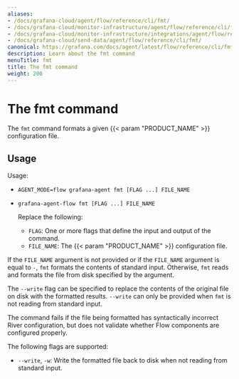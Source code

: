 ```yaml
---
aliases:
- /docs/grafana-cloud/agent/flow/reference/cli/fmt/
- /docs/grafana-cloud/monitor-infrastructure/agent/flow/reference/cli/fmt/
- /docs/grafana-cloud/monitor-infrastructure/integrations/agent/flow/reference/cli/fmt/
- /docs/grafana-cloud/send-data/agent/flow/reference/cli/fmt/
canonical: https://grafana.com/docs/agent/latest/flow/reference/cli/fmt/
description: Learn about the fmt command
menuTitle: fmt
title: The fmt command
weight: 200
---
```


# The fmt command

The `fmt` command formats a given {{< param "PRODUCT_NAME" >}} configuration file.

## Usage

Usage:

* `AGENT_MODE=flow grafana-agent fmt [FLAG ...] FILE_NAME`
* `grafana-agent-flow fmt [FLAG ...] FILE_NAME`

   Replace the following:

   * `FLAG`: One or more flags that define the input and output of the command.
   * `FILE_NAME`: The {{< param "PRODUCT_NAME" >}} configuration file.

If the `FILE_NAME` argument is not provided or if the `FILE_NAME` argument is
equal to `-`, `fmt` formats the contents of standard input. Otherwise,
`fmt` reads and formats the file from disk specified by the argument.

The `--write` flag can be specified to replace the contents of the original
file on disk with the formatted results. `--write` can only be provided when
`fmt` is not reading from standard input.

The command fails if the file being formatted has syntactically incorrect River
configuration, but does not validate whether Flow components are configured
properly.

The following flags are supported:

* `--write`, `-w`: Write the formatted file back to disk when not reading from
  standard input.
